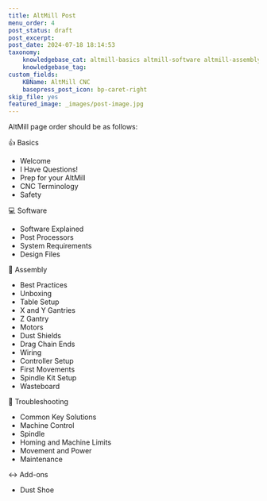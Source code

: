 ```yaml
---
title: AltMill Post
menu_order: 4
post_status: draft
post_excerpt: 
post_date: 2024-07-18 18:14:53
taxonomy:
    knowledgebase_cat: altmill-basics altmill-software altmill-assembly altmill-troubleshooting add-ons altmill-handbook
    knowledgebase_tag: 
custom_fields:
    KBName: AltMill CNC
    basepress_post_icon: bp-caret-right
skip_file: yes
featured_image: _images/post-image.jpg
---
```


AltMill page order should be as follows:

👍 Basics

- Welcome
- I Have Questions!
- Prep for your AltMill
- CNC Terminology
- Safety

💻 Software

- Software Explained
- Post Processors
- System Requirements
- Design Files

🔧 Assembly

- Best Practices
- Unboxing
- Table Setup
- X and Y Gantries
- Z Gantry
- Motors
- Dust Shields
- Drag Chain Ends
- Wiring
- Controller Setup
- First Movements
- Spindle Kit Setup
- Wasteboard

🧩 Troubleshooting

- Common Key Solutions
- Machine Control
- Spindle
- Homing and Machine Limits
- Movement and Power
- Maintenance

↔️ Add-ons

- Dust Shoe
